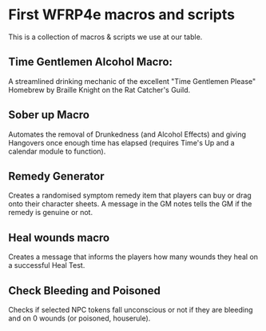 # First WFRP4e macros and scripts
This is a collection of macros & scripts we use at our table.
## Time Gentlemen Alcohol Macro:
A streamlined drinking mechanic of the excellent "Time Gentlemen Please" Homebrew by Braille Knight on the Rat Catcher's Guild.
## Sober up Macro 
Automates the removal of Drunkedness (and Alcohol Effects) and giving Hangovers once enough time has elapsed (requires Time's Up and a calendar module to function).
## Remedy Generator
Creates a randomised symptom remedy item that players can buy or drag onto their character sheets. A message in the GM notes tells the GM if the remedy is genuine or not.
## Heal wounds macro
Creates a message that informs the players how many wounds they heal on a successful Heal Test.
## Check Bleeding and Poisoned
Checks if selected NPC tokens fall unconscious or not if they are bleeding and on 0 wounds (or poisoned, houserule).

